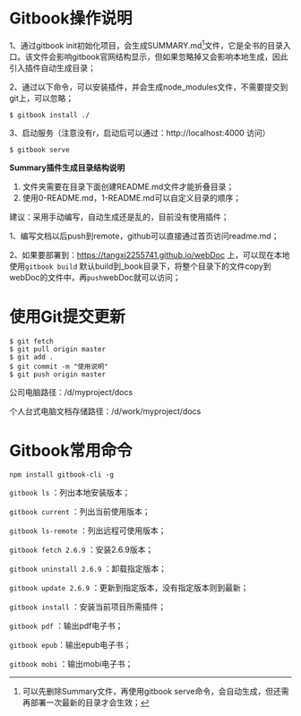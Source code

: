 # Gitbook操作说明

1、通过gitbook init初始化项目，会生成SUMMARY.md[^1]文件，它是全书的目录入口。该文件会影响gitbook官网结构显示，但如果忽略掉又会影响本地生成，因此引入插件自动生成目录；

2、通过以下命令，可以安装插件，并会生成node_modules文件，不需要提交到git上，可以忽略；

```shell
$ gitbook install ./
```

3、启动服务（注意没有r，启动后可以通过：http://localhost:4000 访问）

``` shell
$ gitbook serve
```

[^1]: 可以先删除Summary文件，再使用gitbook serve命令，会自动生成，但还需再部署一次最新的目录才会生效；

**Summary插件生成目录结构说明**

1. 文件夹需要在目录下面创建README.md文件才能折叠目录；
2. 使用0-README.md，1-README.md可以自定义目录的顺序；

建议：采用手动编写，自动生成还是乱的，目前没有使用插件；



1、编写文档以后push到remote，github可以直接通过首页访问readme.md；

2、如果要部署到：https://tangxi2255741.github.io/webDoc 上，可以现在本地使用`gitbook build` 默认build到_book目录下，将整个目录下的文件copy到webDoc的文件中，再`push`webDoc就可以访问；




# 使用Git提交更新

~~~git
$ git fetch
$ git pull origin master
$ git add .
$ git commit -m "使用说明"
$ git push origin master
~~~

公司电脑路径：/d/myproject/docs

个人台式电脑文档存储路径：/d/work/myproject/docs



# Gitbook常用命令

`` npm install gitbook-cli -g ``

`gitbook ls` ：列出本地安装版本；

`gitbook current` ：列出当前使用版本；

`gitbook ls-remote` ：列出远程可使用版本；

`gitbook fetch 2.6.9` ：安装2.6.9版本；

`gitbook uninstall 2.6.9` ：卸载指定版本；

`gitbook update 2.6.9` ：更新到指定版本，没有指定版本则到最新；

`gitbook install` ：安装当前项目所需插件；

`gitbook pdf` ：输出pdf电子书；

`gitbook epub`：输出epub电子书；

`gitbook mobi` ：输出mobi电子书；